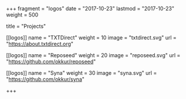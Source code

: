 +++
fragment = "logos"
date = "2017-10-23"
lastmod = "2017-10-23"
weight = 500

title = "Projects"

[[logos]]
  name = "TXTDirect"
  weight = 10
  image = "txtdirect.svg"
  url = "https://about.txtdirect.org"

[[logos]]
  name = "Reposeed"
  weight = 20
  image = "reposeed.svg"
  url = "https://github.com/okkur/reposeed"

[[logos]]
  name = "Syna"
  weight = 30
  image = "syna.svg"
  url = "https://github.com/okkur/syna"

+++
